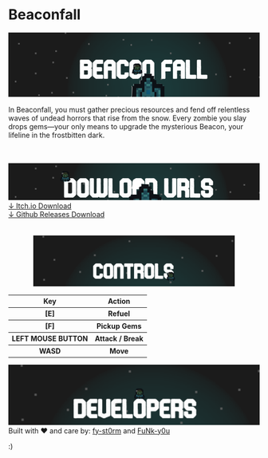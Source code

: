 <h1>Beaconfall</h1>
<center><img src="https://github.com/padkiyo/beaconfall/blob/main/readme_assets/banner.png?raw=true"></center>
<p>
	In Beaconfall, you must gather precious resources and fend off relentless waves of undead horrors that rise from the snow.
	Every zombie you slay drops gems—your only means to upgrade the mysterious Beacon, your lifeline in the frostbitten dark.
</p>
</br>
</br>
<center><img src="https://github.com/padkiyo/beaconfall/blob/main/readme_assets/donwload_banner.png?raw=true"></center>
<a href="https://funk-y0u.itch.io/beacon-fall">↓ Itch.io Download</a></br>
<a href="https://github.com/padkiyo/beaconfall/releases/tag/Release">↓ Github Releases Download</a></br>
</br>
</br>
<center><img src="https://github.com/padkiyo/beaconfall/blob/main/readme_assets/controls_banner.png?raw=true" width="80%"></center>

<table>
	<tr>
		<th>Key</th>
		<th>Action</th>
	</tr>
	<tr>
		<th>[E]</th>
		<th>Refuel</th>
	</tr>
	<tr>
		<th>[F]</th>
		<th>Pickup Gems</th>
	</tr>
	<tr>
		<th>LEFT MOUSE BUTTON</th>
		<th>Attack / Break</th>
	</tr>
 <tr>
		<th>WASD</th>
		<th>Move</th>
	</tr>
</table>
<center><img src="https://github.com/padkiyo/beaconfall/blob/main/readme_assets/devlopers_banner.png?raw=true"></center>
Built with ❤️ and care by:
<a href="https://github.com/fy-st0rm">fy-st0rm</a> and
<a href="https://github.com/FuNk-y0u">FuNk-y0u</a>

:)
